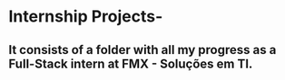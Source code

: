 # Internship Projects-

## It consists of a folder with all my progress as a Full-Stack intern at FMX - Soluções em TI.

